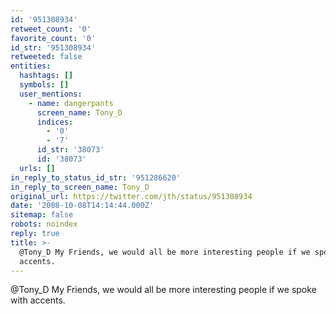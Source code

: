 ```yaml
---
id: '951308934'
retweet_count: '0'
favorite_count: '0'
id_str: '951308934'
retweeted: false
entities:
  hashtags: []
  symbols: []
  user_mentions:
    - name: dangerpants
      screen_name: Tony_D
      indices:
        - '0'
        - '7'
      id_str: '38073'
      id: '38073'
  urls: []
in_reply_to_status_id_str: '951286620'
in_reply_to_screen_name: Tony_D
original_url: https://twitter.com/jth/status/951308934
date: '2008-10-08T14:14:44.000Z'
sitemap: false
robots: noindex
reply: true
title: >-
  @Tony_D My Friends, we would all be more interesting people if we spoke with
  accents.
---
```


@Tony_D My Friends, we would all be more interesting people if we spoke with accents.